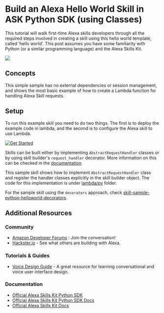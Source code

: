 Build an Alexa Hello World Skill in ASK Python SDK (using Classes)
=========================================

This tutorial will walk first-time Alexa skills developers through all the 
required steps involved in creating a skill using this hello world template, 
called ‘hello world’. This post assumes you have some familiarity with 
Python (or a similar programming language) and the Alexa Skills Kit.

<img src="https://m.media-amazon.com/images/G/01/mobile-apps/dex/alexa/alexa-skills-kit/tutorials/quiz-game/header._TTH_.png" />

Concepts
--------

This simple sample has no external dependencies or session management,
and shows the most basic example of how to create a Lambda function for
handling Alexa Skill requests.

Setup
-----

To run this example skill you need to do two things. The first is to
deploy the example code in lambda, and the second is to configure the
Alexa skill to use Lambda.

[![Get Started](https://camo.githubusercontent.com/db9b9ce26327ad3bac57ec4daf0961a382d75790/68747470733a2f2f6d2e6d656469612d616d617a6f6e2e636f6d2f696d616765732f472f30312f6d6f62696c652d617070732f6465782f616c6578612f616c6578612d736b696c6c732d6b69742f7475746f7269616c732f67656e6572616c2f627574746f6e732f627574746f6e5f6765745f737461727465642e5f5454485f2e706e67)](./instructions/setup-vui-alexa-hosted.md)

Skills can be built either by implementing ``AbstractRequestHandler`` classes
or by using skill builder's ``request_handler`` decorator. More information
on this can be checked in the [documentation](https://alexa-skills-kit-python-sdk.readthedocs.io/en/latest/REQUEST_PROCESSING.html#request-handlers).

This sample skill shows how to implement ``AbstractRequestHandler`` class 
and register the handler classes explicitly in the skill builder object. 
The code for this implementation is under [lambda/py](lambda/py) folder.

For the sample skill using the ``decorators`` approach, check 
[skill-sample-python-helloworld-decorators](https://github.com/alexa/skill-sample-python-helloworld-decorators).

Additional Resources
--------------------

### Community

-  [Amazon Developer Forums](https://forums.developer.amazon.com/spaces/165/index.html) : Join the conversation!
-  [Hackster.io](https://www.hackster.io/amazon-alexa) - See what others are building with Alexa.

### Tutorials & Guides

-  [Voice Design Guide](https://developer.amazon.com/fr/designing-for-voice/) -
   A great resource for learning conversational and voice user interface design.

### Documentation

-  [Official Alexa Skills Kit Python SDK](https://pypi.org/project/ask-sdk/)
-  [Official Alexa Skills Kit Python SDK Docs](https://alexa-skills-kit-python-sdk.readthedocs.io/en/latest/)
-  [Official Alexa Skills Kit Docs](https://developer.amazon.com/docs/ask-overviews/build-skills-with-the-alexa-skills-kit.html)

